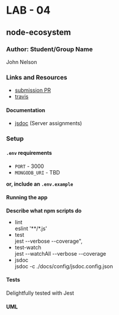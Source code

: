# LAB - 04  

## node-ecosystem  

### Author: Student/Group Name  
John Nelson

### Links and Resources  
* [submission PR](https://github.com/johnnelson-401-advanced-javascript/node-ecosystem/pull/6)
* [travis](https://travis-ci.com/johnnelson-401-advanced-javascript/node-ecosystem/builds/128824666)

#### Documentation  
<!-- * [api docs](http://xyz.com) (API servers) -->
* [jsdoc](https://johnnelson-401-advanced-javascript.github.io/node-ecosystem/) (Server assignments)
<!-- * [styleguide](http://xyz.com) (React assignments) -->

### Setup  
  
#### `.env` requirements  
* `PORT` - 3000
* `MONGODB_URI` - TBD


**or, include an `.env.example`**  

#### Running the app  

**Describe what npm scripts do**  
  
* lint  
    eslint '**/*.js'    
* test  
    jest --verbose --coverage",
* test-watch  
    jest --watchAll --verbose --coverage
* jsdoc  
    jsdoc -c ./docs/config/jsdoc.config.json

#### Tests  
Delightfully tested with Jest

#### UML  
<!-- Link to an image of the UML for your application and response to events -->
